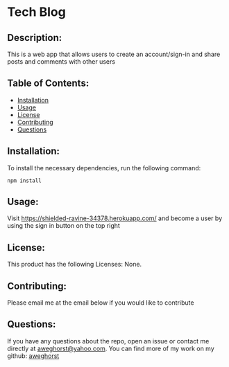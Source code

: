 # Tech Blog
  

  ## Description:

  This is a web app that allows users to create an account/sign-in and share posts and comments with other users

  ## Table of Contents:

  - [Installation](#installation)
  - [Usage](#usage)
  - [License](#license)
  - [Contributing](#contributing)
  - [Questions](#questions)

  ## Installation:
  
  To install the necessary dependencies, run the following command:

  ```
  npm install
  ```

  ## Usage:

  Visit https://shielded-ravine-34378.herokuapp.com/ and become a user by using the sign in button on the top right

  ## License:

  This product has the following Licenses: None.

  ## Contributing:

  Please email me at the email below if you would like to contribute


  ## Questions:

  If you have any questions about the repo, open an issue or contact me directly at aweghorst@yahoo.com.  You can find more of my work on my github: [aweghorst](http://www.github.com/aweghorst)
  
